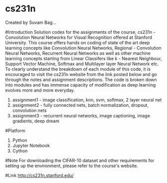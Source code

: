# cs231n
Created by Suvam Bag...

#Introduction
Solution codes for the assignments of the course, cs231n - Convolution Neural Networks for Visual Recognition offered at
Stanford University. This course offers hands on coding of state of the art deep learning concepts like Convolution Neural
Networks, Regional - Convolution Neural Networks, Recurrent Neural Networks as well as other machine learning concepts starting from Linear Classifers like k - Nearest Neighbour, Support Vector Machine, Softmax and Multilayer layer Neural Network etc. To clearly understand the breakdown of each module of this code, it is encouraged to visit the cs231n website from the link posted below and go through the notes and assignment descriptions. The code is broken down into modules and has immense capacity of modification as deep learning evolves more and more everyday. 

1. assignment1 - image classification, knn, svm, softmax, 2 layer neural net
2. assignment2 - fully connected nets, batch normalization, dropout, convolution nets
3. assignment3 - recurrent neural networks, image captioning, image gradients, deep dream

#Platform
1. Python
2. Jupyter Notebook
3. Cython

#Note
For downloading the CIFAR-10 dataset and other requirements for setting up the environment, please refer to the course's website.

#Link
http://cs231n.stanford.edu/
